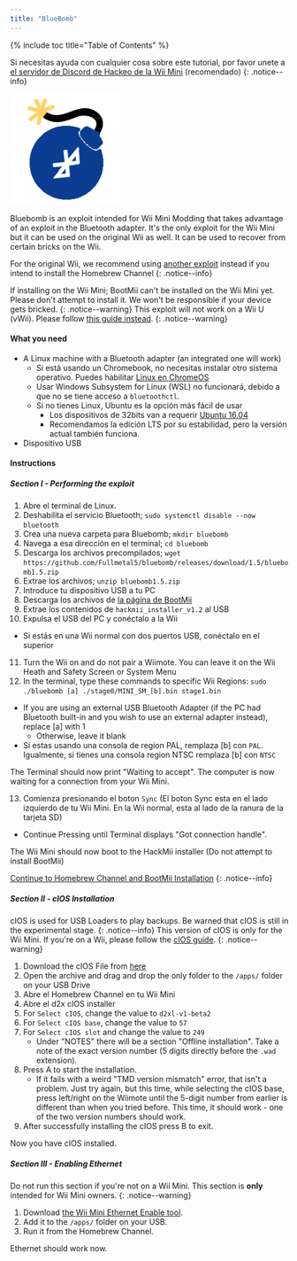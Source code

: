 ```yaml
---
title: "BlueBomb"
---
```


{% include toc title="Table of Contents" %}

Si necesitas ayuda con cualquier cosa sobre este tutorial, por favor unete a [el servidor de Discord de Hackeo de la Wii Mini](https://discord.gg/6ryxnkS) (recomendado)
{: .notice--info}

![BlueBomb](/images/bluebomb.png)

Bluebomb is an exploit intended for Wii Mini Modding that takes advantage of an exploit in the Bluetooth adapter. It's the only exploit for the Wii Mini but it can be used on the original Wii as well. It can be used to recover from certain bricks on the Wii.

For the original Wii, we recommend using [another exploit](/get-started) instead if you intend to install the Homebrew Channel
{: .notice--info}

If installing on the Wii Mini; BootMii can't be installed on the Wii Mini yet. Please don't attempt to install it. We won't be responsible if your device gets bricked.
{: .notice--warning}
This exploit will not work on a Wii U (vWii). Please follow [this guide instead](https://wiiuguide.xyz/#/vwii/).
{: .notice--warning}

#### What you need
- A Linux machine with a Bluetooth adapter (an integrated one will work)
  - Si está usando un Chromebook, no necesitas instalar otro sistema operativo. Puedes habilitar [Linux en ChromeOS](https://support.google.com/chromebook/answer/9145439?hl=en)
  - Usar Windows Subsystem for Linux (WSL) no funcionará, debido a que no se tiene acceso a `bluetoothctl`.
  - Si no tienes Linux, Ubuntu es la opción más fácil de usar
    - Los dispositivos de 32bits van a requerir [Ubuntu 16.04](http://releases.ubuntu.com/16.04/)
    - Recomendamos la edición LTS por su estabilidad, pero la versión actual también funciona.
- Dispositivo USB

#### Instructions
##### Section I - Performing the exploit
1. Abre el terminal de Linux.
2. Deshabilita el servicio Bluetooth; `sudo systemctl disable --now bluetooth`
3. Crea una nueva carpeta para Bluebomb; `mkdir bluebomb`
4. Navega a esa dirección en el terminal; `cd bluebomb`
5. Descarga los archivos precompilados; `wget https://github.com/Fullmetal5/bluebomb/releases/download/1.5/bluebomb1.5.zip`
6. Extrae los archivos; `unzip bluebomb1.5.zip`
7. Introduce tu dispositivo USB a tu PC
8. Descarga los archivos de [la página de BootMii](https://bootmii.org/download/)
9. Extrae los contenidos de `hackmii_installer_v1.2` al USB
10. Expulsa el USB del PC y conéctalo a la Wii
   - Si estás en una Wii normal con dos puertos USB, conéctalo en el superior
11. Turn the Wii on and do not pair a Wiimote. You can leave it on the Wii Heath and Safety Screen or System Menu
12. In the terminal, type these commands to specific Wii Regions: `sudo ./bluebomb [a] ./stage0/MINI_SM_[b].bin stage1.bin`
  - If you are using an external USB Bluetooth Adapter (if the PC had Bluetooth built-in and you wish to use an external adapter instead), replace [a] with 1
    - Otherwise, leave it blank
  - Si estas usando una consola de region PAL, remplaza [b] con `PAL`. Igualmente, si tienes una consola region NTSC remplaza [b] con `NTSC`

The Terminal should now print "Waiting to accept". The computer is now waiting for a connection from your Wii Mini.

13. Comienza presionando el boton `Sync` (El boton Sync esta en el lado izquierdo de tu Wii Mini. En la Wii normal, esta al lado de la ranura de la tarjeta SD)
   - Continue Pressing until Terminal displays "Got connection handle".

The Wii Mini should now boot to the HackMii installer (Do not attempt to install BootMii)

[Continue to Homebrew Channel and BootMii Installation](hbc)
{: .notice--info}

##### Section II - cIOS Installation
cIOS is used for USB Loaders to play backups. Be warned that cIOS is still in the experimental stage.
{: .notice--info}
This version of cIOS is only for the Wii Mini. If you're on a Wii, please follow the [cIOS guide](/cios).
{: .notice--warning}

1. Download the cIOS File from [here](https://bluebomb.glitch.me/d2xl-cIOS/index.html)
2. Open the archive and drag and drop the only folder to the `/apps/` folder on your USB Drive
3. Abre el Homebrew Channel en tu Wii Mini
4. Abre el d2x cIOS installer
5. For `Select cIOS`, change the value to `d2xl-v1-beta2`
6. For `Select cIOS base`, change the value to `57`
7. For `Select cIOS slot` and change the value to `249`
   - Under "NOTES" there will be a section "Offline installation". Take a note of the exact version number (5 digits directly before the `.wad` extension).
8. Press A to start the installation.
   - If it fails with a weird "TMD version mismatch" error, that isn't a problem. Just try again, but this time, while selecting the cIOS base, press left/right on the Wiimote until the 5-digit number from earlier is different than when you tried before. This time, it should work - one of the two version numbers should work.
9. After successfully installing the cIOS press B to exit.

Now you have cIOS installed.

##### Section III - Enabling Ethernet

Do not run this section if you're not on a Wii Mini. This section is **only** intended for Wii Mini owners.
{: .notice--warning}

1. Download [the Wii Mini Ethernet Enable tool](/assets/files/Wii_Mini_Ethernet_Enable.zip).
2. Add it to the `/apps/` folder on your USB.
3. Run it from the Homebrew Channel.

Ethernet should work now.

